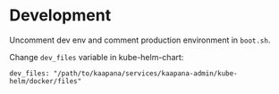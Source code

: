 # Development

Uncomment dev env and comment production environment in `boot.sh`.

Change `dev_files` variable in kube-helm-chart:

`dev_files: "/path/to/kaapana/services/kaapana-admin/kube-helm/docker/files"`